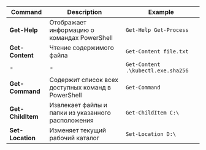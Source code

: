 | Command            | Description                                         | Example                  |
|--------------------|-----------------------------------------------------|-------------------------------------------|
| **Get-Help**       | Отображает информацию о командах PowerShell         | `Get-Help Get-Process`   
| **Get-Content**    | Чтение содержимого файла                            | `Get-Content file.txt`   
|        -           |                         -                           | `Get-Content .\kubectl.exe.sha256`   
| **Get-Command**    | Содержит список всех доступных команд в PowerShell  | `Get-Command`            
| **Get-ChildItem**  | Извлекает файлы и папки из указанного расположения  | `Get-ChildItem C:\ `     
| **Set-Location**   | Изменяет текущий рабочий каталог                    | `Set-Location D:\ `  
